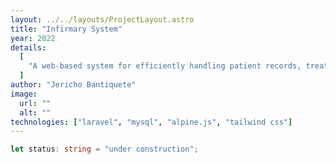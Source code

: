 ```yaml
---
layout: ../../layouts/ProjectLayout.astro
title: "Infirmary System"
year: 2022
details:
  [
    "A web-based system for efficiently handling patient records, treatments, medications, and examinations at Pangasinan State University Infirmary.",
  ]
author: "Jericho Bantiquete"
image:
  url: ""
  alt: ""
technologies: ["laravel", "mysql", "alpine.js", "tailwind css"]
---
```


```typescript
let status: string = "under construction";
```
